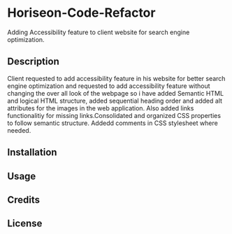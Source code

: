 # Horiseon-Code-Refactor
Adding Accessibility feature to client website for search engine optimization. 


## Description
Client requested to add accessibility feature in his website for better search engine optimization and requested to add accessibility feature without changing the over all look of the webpage so i have added Semantic HTML and logical HTML structure, added sequential heading order and added alt attributes for the images in the web application. Also added links functionalitiy for missing links.Consolidated and organized CSS properties to follow semantic structure. Addedd comments in CSS stylesheet where needed.



## Installation


## Usage


## Credits


## License



